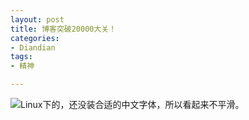 ```yaml
---
layout: post
title: 博客突破20000大关！
categories:
- Diandian
tags:
- 精神

---
```

<img src="http://m3.img.srcdd.com/farm5/d/2012/0627/10/BDCF99EC66A454C3B7699D1728447776_B500_900_369_207.PNG" />Linux下的，还没装合适的中文字体，所以看起来不平滑。
